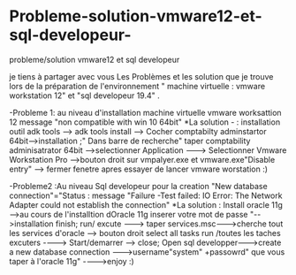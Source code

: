# Probleme-solution-vmware12-et-sql-developeur-
probleme/solution vmware12 et sql  developeur

je tiens à partager avec vous  Les Problèmes et les solution que je trouve lors de la préparation de l'environnement " machine virtuelle : vmware workstation 12" et "sql developeur 19.4" .

-Probleme 1: au niveau d'installation  machine virtuelle vmware worksattion 12 message "non compatible with win 10 64bit" 
    *La solution - : 
installation outil adk tools --> adk tools install --> Cocher comptabilty adminstartor 64bit-->installation ;" Dans barre de recherche" taper comptability adminisatrator 64bit -->selectionner Application ---> Selectionner Vmware Workstation Pro -->bouton droit sur vmpalyer.exe et vmware.exe"Disable entry" --> fermer fenetre apres essayer de lancer vmware worstation :)

-Probleme2 :Au niveau Sql developeur pour la  creation  "New database connection"="Status : message "Failure -Test failed: IO Error: The Network Adapter could not establish the connection" 
     *La solution : 
Install oracle 11g -->au cours de l'installtion dOracle 11g inserer votre mot de passe "-->installation finish; run/ excute ---> taper services.msc--->cherche tout les services d'oracle --> bouton droit select all tasks run /toutes les taches excuters ----> Start/demarrer --> close;  Open sql developper--->create a new database connection --->username"system" +passowrd" que vous taper à l'oracle 11g" ---->enjoy :)   
